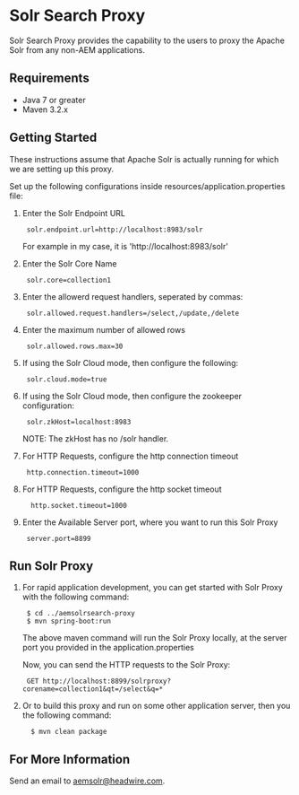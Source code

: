 Solr Search Proxy
=====================

Solr Search Proxy provides the capability to the users to proxy the Apache Solr from any non-AEM applications.

Requirements
------------

* Java 7 or greater
* Maven 3.2.x


Getting Started
---------------

These instructions assume that Apache Solr is actually running for which we are setting up this proxy.

Set up the following configurations inside resources/application.properties file:

1. Enter the Solr Endpoint URL
    
        solr.endpoint.url=http://localhost:8983/solr
    
    For example in my case, it is 'http://localhost:8983/solr'

2. Enter the Solr Core Name

        solr.core=collection1

3. Enter the allowerd request handlers, seperated by commas:

        solr.allowed.request.handlers=/select,/update,/delete
        
4. Enter the maximum number of allowed rows
        
        solr.allowed.rows.max=30
        
5. If using the Solr Cloud mode, then configure the following:        

        solr.cloud.mode=true

6. If using the Solr Cloud mode, then configure the zookeeper configuration:         

        solr.zkHost=localhost:8983
        
   NOTE: The zkHost has no /solr handler.     
        
7. For HTTP Requests, configure the http connection timeout        

        http.connection.timeout=1000
        
8. For HTTP Requests, configure the http socket timeout
         
         http.socket.timeout=1000

9. Enter the Available Server port, where you want to run this Solr Proxy

        server.port=8899


Run Solr Proxy
----------------

1. For rapid application development, you can get started with Solr Proxy with the following command:

        $ cd ../aemsolrsearch-proxy
        $ mvn spring-boot:run
    
    The above maven command will run the Solr Proxy locally, at the server port you provided in the application.properties
    
    Now, you can send the HTTP requests to the Solr Proxy:
    
        GET http://localhost:8899/solrproxy?corename=collection1&qt=/select&q=*    


2. Or to build this proxy and run on some other application server, then you the following command:

         $ mvn clean package
         
         
For More Information
--------------------

Send an email to <aemsolr@headwire.com>.         
